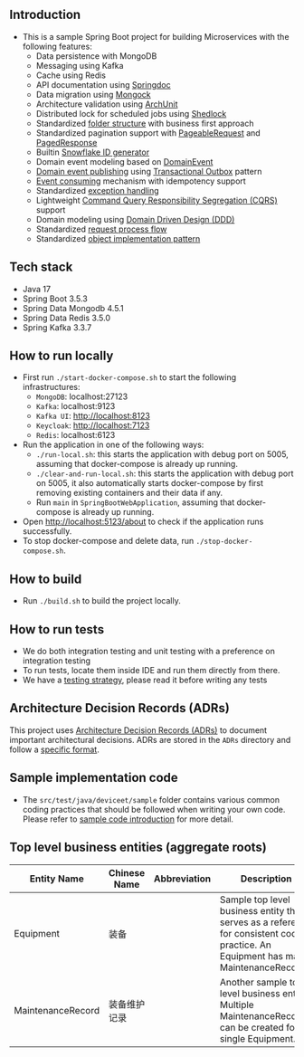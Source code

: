 ## Introduction

- This is a sample Spring Boot project for building Microservices with the following features:
    - Data persistence with MongoDB
    - Messaging using Kafka
    - Cache using Redis
    - API documentation using [Springdoc](./ADRs/011_api_documentation.md)
    - Data migration using [Mongock](https://mongock.io/)
    - Architecture validation using [ArchUnit](https://www.archunit.org/)
    - Distributed lock for scheduled jobs using [Shedlock](https://github.com/lukas-krecan/ShedLock)
    - Standardized [folder structure](./ADRs/005_project_structure.md) with business first approach
    - Standardized pagination support with [PageableRequest](./src/main/java/deviceet/common/util/PageableRequest.java)
      and [PagedResponse](./src/main/java/deviceet/common/util/PagedResponse.java)
    - Builtin [Snowflake ID generator](./src/main/java/deviceet/common/util/SnowflakeIdGenerator.java)
    - Domain event modeling based on [DomainEvent](./src/main/java/deviceet/common/event/DomainEvent.java)
    - [Domain event publishing](./ADRs/008_domain_event_publishing.md)
      using [Transactional Outbox](https://microservices.io/patterns/data/transactional-outbox.html) pattern
    - [Event consuming](./ADRs/009_event_consuming.md) mechanism with idempotency support
    - Standardized [exception handling](./ADRs/012_exception_handling.md)
    - Lightweight [Command Query Responsibility Segregation (CQRS)](./ADRs/004_use_cqrs.md) support
    - Domain modeling using [Domain Driven Design (DDD)](./ADRs/003_use_ddd.md)
    - Standardized [request process flow](./ADRs/006_request_process_flow.md)
    - Standardized [object implementation pattern](./ADRs/007_object_implementation_patterns.md)

## Tech stack

- Java 17
- Spring Boot 3.5.3
- Spring Data Mongodb 4.5.1
- Spring Data Redis 3.5.0
- Spring Kafka 3.3.7

## How to run locally

- First run `./start-docker-compose.sh` to start the following infrastructures:
    - `MongoDB`: localhost:27123
    - `Kafka`: localhost:9123
    - `Kafka UI`: [http://localhost:8123](http://localhost:8123)
    - `Keycloak`: [http://localhost:7123](http://localhost:7123)
    - `Redis`: localhost:6123
- Run the application in one of the following ways:
    - `./run-local.sh`: this starts the application with debug port on 5005, assuming that docker-compose is already
      up running.
    - `./clear-and-run-local.sh`: this starts the application with debug port on 5005, it also automatically starts
      docker-compose by first removing existing containers and their data if any.
    - Run `main` in  `SpringBootWebApplication`, assuming that docker-compose is already up running.
- Open [http://localhost:5123/about](http://localhost:5123/about) to check if the application runs
  successfully.
- To stop docker-compose and delete data, run `./stop-docker-compose.sh`.

## How to build

- Run `./build.sh` to build the project locally.

## How to run tests

- We do both integration testing and unit testing with a preference on integration testing
- To run tests, locate them inside IDE and run them directly from there.
- We have a [testing strategy](./ADRs/010_testing_strategy.md), please read it before writing any tests

## Architecture Decision Records (ADRs)

This project uses [Architecture Decision Records (ADRs)](https://adr.github.io/) to document important architectural
decisions. ADRs are stored in the `ADRs` directory and follow a [specific format](ADRs/000_what_is_adr.md).

## Sample implementation code

- The `src/test/java/deviceet/sample` folder contains various common coding practices that should be followed when
  writing your own code. Please refer
  to [sample code introduction](src/test/java/deviceet/sample/sample-code-introduction.md) for more detail.

## Top level business entities (aggregate roots)

| Entity Name       | Chinese Name | Abbreviation | Description                                                                                                                           |
|-------------------|--------------|--------------|---------------------------------------------------------------------------------------------------------------------------------------|
| Equipment         | 装备           |              | Sample top level business entity that serves as a reference for consistent coding practice. An Equipment has many MaintenanceRecords. |
| MaintenanceRecord | 装备维护记录       |              | Another sample top level business entity. Multiple MaintenanceRecords can be created for a single  Equipment.                         |

